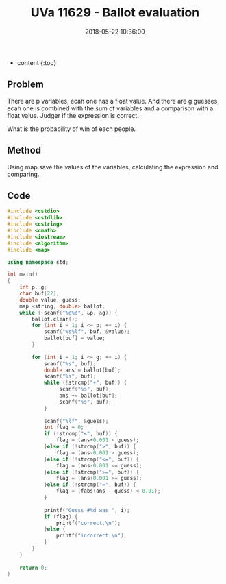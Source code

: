﻿---
layout: post
title: "UVa 11629 - Ballot evaluation"
date: 2018-05-22 10:36:00
categories: ACM
tags: ACM

---

* content
{:toc}

## Problem

There are p variables, ecah one has a float value. And there are g guesses, ecah one is combined with the sum of variables and a comparison with a float value. Judger if the expression is correct.

What is the probability of win of each people.

## Method

Using map save the values of the variables, calculating the expression and comparing.





## Code

```c++
#include <cstdio>
#include <cstdlib>
#include <cstring>
#include <cmath>
#include <iostream>
#include <algorithm>
#include <map>

using namespace std;

int main()
{
	int p, g;
	char buf[22];
	double value, guess;
	map <string, double> ballot;
	while (~scanf("%d%d", &p, &g)) {
		ballot.clear();
		for (int i = 1; i <= p; ++ i) {
			scanf("%s%lf", buf, &value);
			ballot[buf] = value;
		}
		
		for (int i = 1; i <= g; ++ i) {
			scanf("%s", buf);
			double ans = ballot[buf];
			scanf("%s", buf);
			while (!strcmp("+", buf)) {
				 scanf("%s", buf);
				 ans += ballot[buf];
				 scanf("%s", buf);
			}
			
			scanf("%lf", &guess);
			int flag = 0;
			if (!strcmp("<", buf)) {
				flag = (ans+0.001 < guess);
			}else if (!strcmp(">", buf)) {
				flag = (ans-0.001 > guess);
			}else if (!strcmp("<=", buf)) {
				flag = (ans-0.001 <= guess);
			}else if (!strcmp(">=", buf)) {
				flag = (ans+0.001 >= guess);
			}else if (!strcmp("=", buf)) {
				flag = (fabs(ans - guess) < 0.01);
			}
			
			printf("Guess #%d was ", i);
			if (flag) {
				printf("correct.\n");
			}else {
				printf("incorrect.\n");
			}
		}
	}
	
	return 0;
}
   
```
